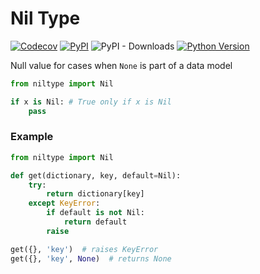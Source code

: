 # Nil Type

[![Codecov](https://img.shields.io/codecov/c/github/nikitanovosibirsk/niltype/master.svg?style=flat-square)](https://codecov.io/gh/nikitanovosibirsk/niltype)
[![PyPI](https://img.shields.io/pypi/v/niltype.svg?style=flat-square)](https://pypi.python.org/pypi/niltype/)
![PyPI - Downloads](https://img.shields.io/pypi/dm/niltype?style=flat-square)
[![Python Version](https://img.shields.io/pypi/pyversions/niltype.svg?style=flat-square)](https://pypi.python.org/pypi/niltype/)

Null value for cases when `None` is part of a data model

```python
from niltype import Nil

if x is Nil: # True only if x is Nil
    pass
```

### Example

```python
from niltype import Nil

def get(dictionary, key, default=Nil):
    try:
        return dictionary[key]
    except KeyError:
        if default is not Nil:
            return default
        raise

get({}, 'key')  # raises KeyError
get({}, 'key', None)  # returns None
```
